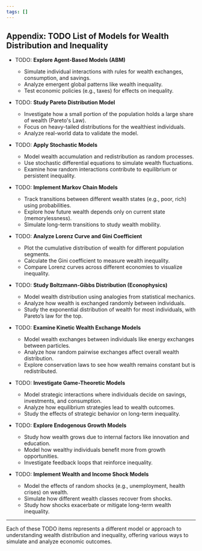 ```yaml
---
tags: []
---
```


## Appendix: TODO List of Models for Wealth Distribution and Inequality

- TODO: **Explore Agent-Based Models (ABM)**  
  - Simulate individual interactions with rules for wealth exchanges, consumption, and savings.
  - Analyze emergent global patterns like wealth inequality.
  - Test economic policies (e.g., taxes) for effects on inequality.

- TODO: **Study Pareto Distribution Model**  
  - Investigate how a small portion of the population holds a large share of wealth (Pareto's Law).
  - Focus on heavy-tailed distributions for the wealthiest individuals.
  - Analyze real-world data to validate the model.

- TODO: **Apply Stochastic Models**  
  - Model wealth accumulation and redistribution as random processes.
  - Use stochastic differential equations to simulate wealth fluctuations.
  - Examine how random interactions contribute to equilibrium or persistent inequality.

- TODO: **Implement Markov Chain Models**  
  - Track transitions between different wealth states (e.g., poor, rich) using probabilities.
  - Explore how future wealth depends only on current state (memorylessness).
  - Simulate long-term transitions to study wealth mobility.

- TODO: **Analyze Lorenz Curve and Gini Coefficient**  
  - Plot the cumulative distribution of wealth for different population segments.
  - Calculate the Gini coefficient to measure wealth inequality.
  - Compare Lorenz curves across different economies to visualize inequality.

- TODO: **Study Boltzmann-Gibbs Distribution (Econophysics)**  
  - Model wealth distribution using analogies from statistical mechanics.
  - Analyze how wealth is exchanged randomly between individuals.
  - Study the exponential distribution of wealth for most individuals, with Pareto’s law for the top.

- TODO: **Examine Kinetic Wealth Exchange Models**  
  - Model wealth exchanges between individuals like energy exchanges between particles.
  - Analyze how random pairwise exchanges affect overall wealth distribution.
  - Explore conservation laws to see how wealth remains constant but is redistributed.

- TODO: **Investigate Game-Theoretic Models**  
  - Model strategic interactions where individuals decide on savings, investments, and consumption.
  - Analyze how equilibrium strategies lead to wealth outcomes.
  - Study the effects of strategic behavior on long-term inequality.

- TODO: **Explore Endogenous Growth Models**  
  - Study how wealth grows due to internal factors like innovation and education.
  - Model how wealthy individuals benefit more from growth opportunities.
  - Investigate feedback loops that reinforce inequality.

- TODO: **Implement Wealth and Income Shock Models**  
  - Model the effects of random shocks (e.g., unemployment, health crises) on wealth.
  - Simulate how different wealth classes recover from shocks.
  - Study how shocks exacerbate or mitigate long-term wealth inequality.

---
Each of these TODO items represents a different model or approach to understanding wealth distribution and inequality, offering various ways to simulate and analyze economic outcomes.
